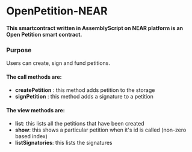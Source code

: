 # OpenPetition-NEAR 

#### This smartcontract written in AssemblyScript on NEAR platform is an Open Petition smart contract. 

### Purpose

Users can create, sign and fund petitions.

#### The call methods are: 
- **createPetition** : this method adds petition to the storage
- **signPetition** : this method adds a signature to a petition

#### The view methods are:

- **list**: this lists all the petitions that have been created
- **show**: this shows a particular petition when it's id is called (non-zero based index)
- **listSignatories**: this lists the signatures 
